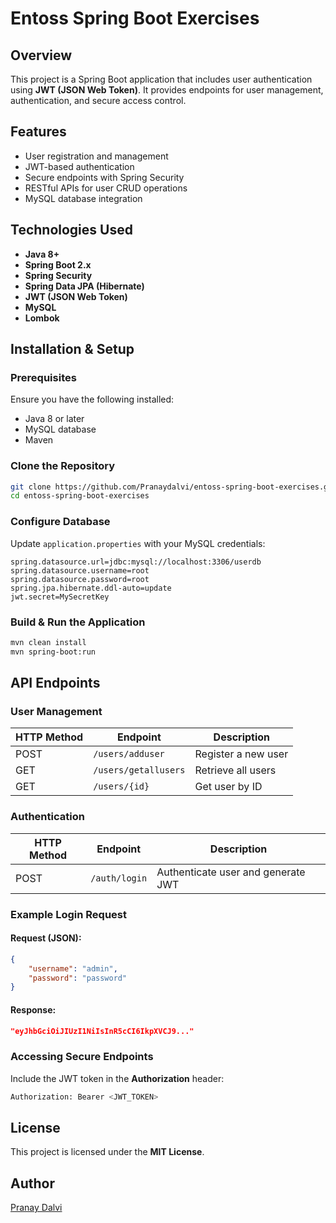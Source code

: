 # Entoss Spring Boot Exercises

## Overview

This project is a Spring Boot application that includes user authentication using **JWT (JSON Web Token)**. It provides endpoints for user management, authentication, and secure access control.

## Features

- User registration and management
- JWT-based authentication
- Secure endpoints with Spring Security
- RESTful APIs for user CRUD operations
- MySQL database integration

## Technologies Used

- **Java 8+**
- **Spring Boot 2.x**
- **Spring Security**
- **Spring Data JPA (Hibernate)**
- **JWT (JSON Web Token)**
- **MySQL**
- **Lombok**

## Installation & Setup

### Prerequisites

Ensure you have the following installed:

- Java 8 or later
- MySQL database
- Maven

### Clone the Repository

```sh
git clone https://github.com/Pranaydalvi/entoss-spring-boot-exercises.git
cd entoss-spring-boot-exercises
```

### Configure Database

Update `application.properties` with your MySQL credentials:

```properties
spring.datasource.url=jdbc:mysql://localhost:3306/userdb
spring.datasource.username=root
spring.datasource.password=root
spring.jpa.hibernate.ddl-auto=update
jwt.secret=MySecretKey
```

### Build & Run the Application

```sh
mvn clean install
mvn spring-boot:run
```

## API Endpoints

### User Management

| HTTP Method | Endpoint             | Description         |
| ----------- | -------------------- | ------------------- |
| POST        | `/users/adduser`     | Register a new user |
| GET         | `/users/getallusers` | Retrieve all users  |
| GET         | `/users/{id}`        | Get user by ID      |

### Authentication

| HTTP Method | Endpoint      | Description                        |
| ----------- | ------------- | ---------------------------------- |
| POST        | `/auth/login` | Authenticate user and generate JWT |

### Example Login Request

#### Request (JSON):

```json
{
    "username": "admin",
    "password": "password"
}
```

#### Response:

```json
"eyJhbGciOiJIUzI1NiIsInR5cCI6IkpXVCJ9..."
```

### Accessing Secure Endpoints

Include the JWT token in the **Authorization** header:

```sh
Authorization: Bearer <JWT_TOKEN>
```

## License

This project is licensed under the **MIT License**.

## Author

[Pranay Dalvi](https://github.com/Pranaydalvi)

